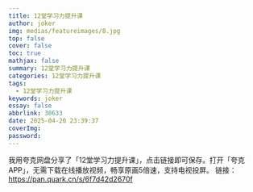 ```yaml
---
title: 12堂学习力提升课
author: joker
img: medias/featureimages/8.jpg
top: false
cover: false
toc: true
mathjax: false
summary: 12堂学习力提升课
categories: 12堂学习力提升课
tags:
  - 12堂学习力提升课
keywords: joker
essay: false
abbrlink: 30633
date: 2025-04-20 23:39:37
coverImg:
password:
---
```


我用夸克网盘分享了「12堂学习力提升课」，点击链接即可保存。打开「夸克APP」，无需下载在线播放视频，畅享原画5倍速，支持电视投屏。
链接：https://pan.quark.cn/s/6f7d42d2670f
